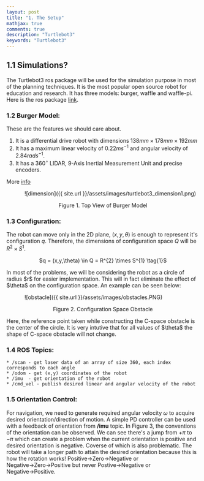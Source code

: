 ```yaml
---
layout: post
title: "1. The Setup"
mathjax: true
comments: true
description: "Turtlebot3"
keywords: "Turtlebot3"
---
```


## 1.1 Simulations?  
The Turtlebot3 ros package will be used for the simulation purpose in most of the planning techniques. It is the most popular open source robot for education and research. It has three models: burger, waffle and waffle-pi. Here is the ros package [link](http://wiki.ros.org/turtlebot3).  

### 1.2 Burger Model:
These are the features we should care about. 
1. It is a differential drive robot with dimensions $138mm × 178mm × 192mm$  
2. It has a maximum linear velocity of $0.22 m s^{-1}$ and angular velocity of $2.84 rad s^{-1}$.
3. It has a $360^{\circ}$ LIDAR, 9-Axis Inertial Measurement Unit and precise encoders.  

More [info](http://emanual.robotis.com/docs/en/platform/turtlebot3/overview/)

&nbsp;&nbsp;&nbsp;&nbsp;&nbsp;&nbsp;&nbsp;&nbsp;&nbsp;&nbsp;&nbsp; ![dimension]({{ site.url }}/assets/images/turtlebot3_dimension1.png)  
<p align="center">
Figure 1. Top View of Burger Model
</p>

### 1.3 Configuration:  
The robot can move only in the 2D plane, $(x,y,\theta)$ is enough to represent it's configuration $q$. Therefore, the dimensions of configuration space $Q$ will be $R^{2}  \times S^{1}$.  
<p align="center">
$q = (x,y,\theta) \in Q = R^{2} \times S^{1} \tag{1}$
</p>
In most of the problems, we will be considering the robot as a circle of radius $r$ for easier implementation. This will in fact eliminate the effect of $\theta$ on the configuration space. An example can be seen below:  

&nbsp;&nbsp;&nbsp;&nbsp;&nbsp;&nbsp;&nbsp;&nbsp;&nbsp;&nbsp;&nbsp; ![obstacle]({{ site.url }}/assets/images/obstacles.PNG)  
<p align="center">
Figure 2. Configuration Space Obstacle
</p>  
Here, the reference point taken while constructing the C-space obstacle is the center of the circle. It is very intutive that for all values of $\theta$ the shape of C-space obstacle will not change.

### 1.4 ROS Topics:  
```
* /scan - get laser data of an array of size 360, each index corresponds to each angle 
* /odom - get (x,y) coordinates of the robot 
* /imu  - get orientation of the robot
* /cmd_vel - publish desired linear and angular velocity of the robot
```  
### 1.5 Orientation Control:  
For navigation, we need to generate required angular velocity $\omega$ to acquire desired orientation/direction of motion. A simple PD controller can be used with a feedback of orientation from **/imu** topic. In Figure 3, the conventions of the orientation can be observed. We can see there's a jump from $+\pi$ to $-\pi$ which can create a problem when the current orientation is positive and desired orientation is negative. Coverse of which is also problematic. The robot will take a longer path to attain the desired orientation because this is how the rotation works! Positive$\rightarrow$Zero$\rightarrow$Negative or Negative$\rightarrow$Zero$\rightarrow$Positive but never Postive$\rightarrow$Negative or Negative$\rightarrow$Positive.  








